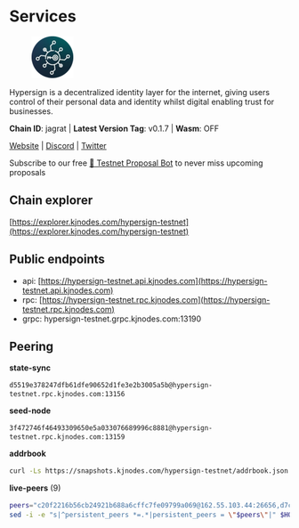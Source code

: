 # Services

<figure><img src="https://raw.githubusercontent.com/kj89/cosmos-images/main/logos/hypersign.png" alt=""><figcaption></figcaption></figure>

Hypersign is a decentralized identity layer for the internet, giving  users control of their personal data and identity whilst digital  enabling trust for businesses.

**Chain ID**: jagrat | **Latest Version Tag**: v0.1.7 | **Wasm**: OFF

[Website](https://hypersign.id) | [Discord](https://discord.gg/DmuUjMrHVw) | [Twitter](https://twitter.com/hypersignchain)



Subscribe to our free [🤖 Testnet Proposal Bot](https://t.me/kjnodes_testnet_proposal_bot) to never miss upcoming proposals


## Chain explorer
[https://explorer.kjnodes.com/hypersign-testnet](https://explorer.kjnodes.com/hypersign-testnet)

## Public endpoints

* api: [https://hypersign-testnet.api.kjnodes.com](https://hypersign-testnet.api.kjnodes.com)
* rpc: [https://hypersign-testnet.rpc.kjnodes.com](https://hypersign-testnet.rpc.kjnodes.com)
* grpc: hypersign-testnet.grpc.kjnodes.com:13190

## Peering

**state-sync**

```text
d5519e378247dfb61dfe90652d1fe3e2b3005a5b@hypersign-testnet.rpc.kjnodes.com:13156
```

**seed-node**

```text
3f472746f46493309650e5a033076689996c8881@hypersign-testnet.rpc.kjnodes.com:13159
```

**addrbook**
```bash
curl -Ls https://snapshots.kjnodes.com/hypersign-testnet/addrbook.json > $HOME/.hid-node/config/addrbook.json
```

**live-peers** (9)
```bash
peers="c20f2216b56cb24921b688a6cffc7fe09799a069@162.55.103.44:26656,d7c9b9a3c3a6c5f4ccdfb37a8358755b277271c1@3.110.226.164:26656,bd2ae9f1c42183104719f7c44be078bb7d282a61@65.109.92.241:11056,bbbd2b6da27d29648b4a429885601d8a024633f8@46.166.172.249:31656,56615e02aa90e35a20a1fc4c46e78bb00956f07b@192.118.76.199:26681,1acc83715399737cff74767e00807d1d402eb1e2@144.91.65.175:26656,1e3f0aeb6f2a2017b122af2461a75c9695790954@65.108.233.109:10956,d5519e378247dfb61dfe90652d1fe3e2b3005a5b@65.109.68.190:13156,fd06a873c4172105925ed89e632ff3f369740eed@18.188.21.237:26656"
sed -i -e "s|^persistent_peers *=.*|persistent_peers = \"$peers\"|" $HOME/.hid-node/config/config.toml
```

